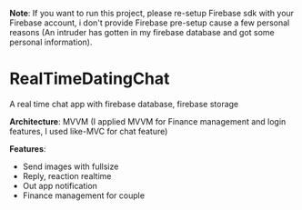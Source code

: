 **Note**: If you want to run this project, please re-setup Firebase sdk with your Firebase account, i don't provide Firebase pre-setup cause a few personal reasons (An intruder has gotten in my firebase database and got some personal information).

# RealTimeDatingChat
A real time chat app with firebase database, firebase storage<br>

**Architecture**: MVVM (I applied MVVM for Finance management and login features, I used like-MVC for chat feature)<br>

**Features**:
   * Send images with fullsize
   * Reply, reaction realtime
   * Out app notification
   * Finance management for couple

